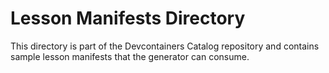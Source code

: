 # Lesson Manifests Directory

This directory is part of the Devcontainers Catalog repository and contains sample lesson manifests that the generator can consume.

